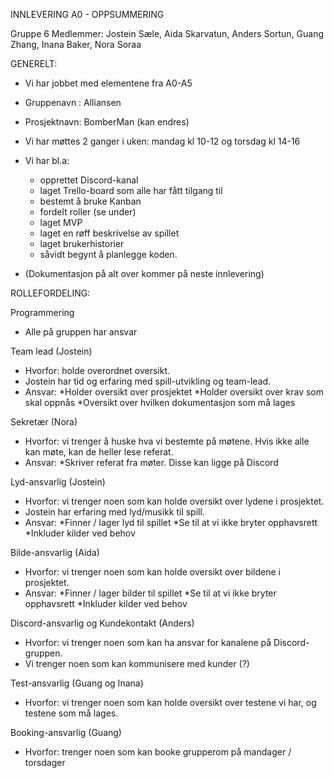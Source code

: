 INNLEVERING A0 - OPPSUMMERING

Gruppe 6
Medlemmer: Jostein Sæle, Aida Skarvatun, Anders Sortun, Guang Zhang, Inana Baker, Nora Soraa

GENERELT:
* Vi har jobbet med elementene fra A0-A5
* Gruppenavn : Alliansen
* Prosjektnavn: BomberMan (kan endres)
* Vi har møttes 2 ganger i uken: mandag kl 10-12 og torsdag kl 14-16
* Vi har bl.a:  
   * opprettet Discord-kanal
   * laget Trello-board som alle har fått tilgang til
   * bestemt å bruke Kanban
   * fordelt roller (se under)
   * laget MVP
   * laget en røff beskrivelse av spillet
   * laget brukerhistorier
   * såvidt begynt å planlegge koden.

* (Dokumentasjon på alt over kommer på neste innlevering)

ROLLEFORDELING:

Programmering
* Alle på gruppen har ansvar

Team lead (Jostein)
* Hvorfor: holde overordnet oversikt.
* Jostein har tid og erfaring med spill-utvikling og team-lead.
* Ansvar:
   *Holder oversikt over prosjektet
   *Holder oversikt over krav som skal oppnås
   *Oversikt over hvilken dokumentasjon som må lages

Sekretær (Nora)
* Hvorfor: vi trenger å huske hva vi bestemte på møtene. Hvis ikke alle kan møte, 
  kan de heller lese referat.
* Ansvar:
   *Skriver referat fra møter. Disse kan ligge på Discord

Lyd-ansvarlig (Jostein)
* Hvorfor: vi trenger noen som kan holde oversikt over lydene i prosjektet.
* Jostein har erfaring med lyd/musikk til spill.
* Ansvar:
   *Finner / lager lyd til spillet
   *Se til at vi ikke bryter opphavsrett
   *Inkluder kilder ved behov

Bilde-ansvarlig (Aida)
* Hvorfor: vi trenger noen som kan holde oversikt over bildene i prosjektet.
* Ansvar:
   *Finner / lager bilder til spillet
   *Se til at vi ikke bryter opphavsrett
   *Inkluder kilder ved behov

Discord-ansvarlig og Kundekontakt (Anders)
* Hvorfor: vi trenger noen som kan ha ansvar for kanalene på Discord-gruppen.
* Vi trenger noen som kan kommunisere med kunder (?)

Test-ansvarlig (Guang og Inana)
* Hvorfor: vi trenger noen som kan holde oversikt over testene vi har, og testene som må lages.

Booking-ansvarlig (Guang)
* Hvorfor: trenger noen som kan booke grupperom på mandager / torsdager
